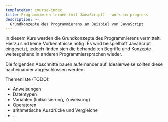 ```yaml
---
templateKey: course-index
title: Programmieren lernen (mit JavaScript) - work in progress
description: >-
  Grundkonzepte des Programmierens am Beispiel von JavaScript
---
```


In diesem Kurs werden die Grundkonzepte des Programmierens vermittelt.
Hierzu sind keine Vorkenntnisse nötig. Es wird beispielhaft JavaScript
eingesetzt, jedoch finden sich die behandelten Begriffe und Konzepte
weitesgehend in anderen Programmiersprachen wieder.

Die folgenden Abschnitte bauen aufeinander auf. Idealerweise sollten diese
nacheinander abgeschlossen werden.

Themenliste (TODO):

- Anweisungen
- Datentypen
- Variablen (Initialisierung, Zuweisung)
- Operatoren
- arithmetische Ausdrücke und Vergleiche
- ...
